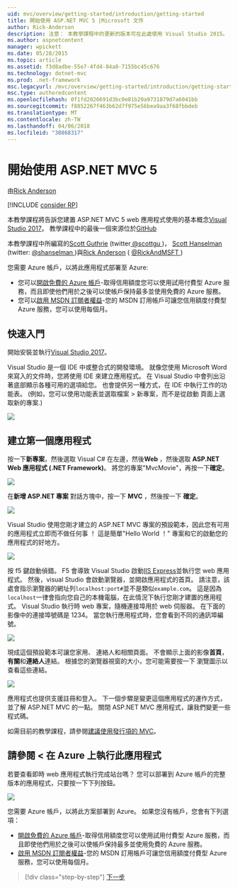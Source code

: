 ```yaml
---
uid: mvc/overview/getting-started/introduction/getting-started
title: 開始使用 ASP.NET MVC 5 |Microsoft 文件
author: Rick-Anderson
description: 注意： 本教學課程中的更新的版本可在此處使用 Visual Studio 2015。 新的教學課程會使用 ASP.NET Core MVC 6，提供許多 improvem...
ms.author: aspnetcontent
manager: wpickett
ms.date: 05/28/2015
ms.topic: article
ms.assetid: f3d8adbe-55e7-4fd4-84a8-7155bc45c676
ms.technology: dotnet-mvc
ms.prod: .net-framework
msc.legacyurl: /mvc/overview/getting-started/introduction/getting-started
msc.type: authoredcontent
ms.openlocfilehash: 0f1fd2026691d3bc0e81b20a9731879d7a6041bb
ms.sourcegitcommit: f8852267f463b62d7f975e56bea9aa3f68fbbdeb
ms.translationtype: MT
ms.contentlocale: zh-TW
ms.lasthandoff: 04/06/2018
ms.locfileid: "30868317"
---
```

<a name="getting-started-with-aspnet-mvc-5"></a>開始使用 ASP.NET MVC 5
====================
由[Rick Anderson](https://github.com/Rick-Anderson)

[!INCLUDE [consider RP](../../../../includes/razor.md)]

 本教學課程將告訴您建置 ASP.NET MVC 5 web 應用程式使用的基本概念[Visual Studio 2017](https://www.visualstudio.com/)。 教學課程中的最後一個來源位於[GitHub](https://github.com/aspnet/Docs/tree/master/aspnet/mvc/overview/getting-started/introduction/sample/MvcMovie/MvcMovie)


 本教學課程中所編寫的[Scott Guthrie](https://weblogs.asp.net/scottgu/) (twitter[ @scottgu ](https://twitter.com/scottgu) )， [Scott Hanselman](http://www.hanselman.com/blog/) (twitter: [ @shanselman ](https://twitter.com/shanselman) )與[Rick Anderson](https://twitter.com/RickAndMSFT) ( [ @RickAndMSFT ](https://twitter.com/#!/RickAndMSFT) )

 您需要 Azure 帳戶，以將此應用程式部署至 Azure:

 - 您可以[開啟免費的 Azure 帳戶](https://azure.microsoft.com/pricing/free-trial/?WT.mc_id=A443DD604)-取得信用額度您可以使用試用付費型 Azure 服務，而且即使他們用於之後可以使帳戶保持最多並使用免費的 Azure 服務。
 - 您可以[啟用 MSDN 訂閱者權益](https://azure.microsoft.com/pricing/member-offers/msdn-benefits-details/?WT.mc_id=A443DD604)-您的 MSDN 訂用帳戶可讓您信用額度付費型 Azure 服務，您可以使用每個月。


## <a name="getting-started"></a>快速入門

開始安裝並執行[Visual Studio 2017](https://www.visualstudio.com/)。

Visual Studio 是一個 IDE 中或整合式的開發環境。 就像您使用 Microsoft Word 來寫入的文件時，您將使用 IDE 來建立應用程式。 在 Visual Studio 中會列出沿著底部顯示各種可用的選項給您。 也會提供另一種方式，在 IDE 中執行工作的功能表。 (例如，您可以使用功能表並選取檔案 &gt; 新專案，而不是從啟動 頁面上選取新的專案.)


![](getting-started/_static/image1.png)  


## <a name="creating-your-first-application"></a>建立第一個應用程式

按一下**新專案**，然後選取 Visual C# 在左邊，然後**Web** ，然後選取  **ASP.NET Web 應用程式 (.NET Framework)**。 將您的專案"MvcMovie"，再按一下**確定**。

![](getting-started/_static/image2.png)

在**新增 ASP.NET 專案** 對話方塊中，按一下  **MVC** ，然後按一下 **確定**。

![](getting-started/_static/image3.png)

Visual Studio 使用您剛才建立的 ASP.NET MVC 專案的預設範本，因此您有可用的應用程式立即而不做任何事 ！ 這是簡單"Hello World ！" 專案和它的啟動您的應用程式的好地方。

![](getting-started/_static/image4.png)

按 f5 鍵啟動偵錯。 F5 會導致 Visual Studio 啟動[IIS Express](https://www.iis.net/learn/extensions/introduction-to-iis-express/iis-express-overview)並執行您 web 應用程式。 然後，visual Studio 會啟動瀏覽器，並開啟應用程式的首頁。 請注意，該處會指示瀏覽器的網址列`localhost:port#`並不是類似`example.com`。 這是因為`localhost`一律會指向您自己的本機電腦，在此情況下執行您剛才建置的應用程式。 Visual Studio 執行時 web 專案，隨機連接埠用於 web 伺服器。 在下面的影像中的連接埠號碼是 1234。 當您執行應用程式時，您會看到不同的通訊埠編號。

![](getting-started/_static/image5.png)

現成這個預設範本可讓您家用、 連絡人和相關頁面。 不會顯示上面的影像**首頁**，**有關**和**連絡人**連結。 根據您的瀏覽器視窗的大小，您可能需要按一下 瀏覽圖示以查看這些連結。

![](getting-started/_static/image6.png)  

應用程式也提供支援註冊和登入。 下一個步驟是變更這個應用程式的運作方式，並了解 ASP.NET MVC 的一點。 關閉 ASP.NET MVC 應用程式，讓我們變更一些程式碼。

如需目前的教學課程，請參閱[建議使用發行項的 MVC](../mvc-learning-sequence.md)。

## <a name="see-this-app-running-on-azure"></a>請參閱 < 在 Azure 上執行此應用程式

若要查看即時 web 應用程式執行完成站台嗎？ 您可以部署到 Azure 帳戶的完整版本的應用程式，只要按一下下列按鈕。

[![](https://azuredeploy.net/deploybutton.png)](https://azuredeploy.net/?repository=https://github.com/aspnet/Docs/tree/master/aspnet/mvc/overview/getting-started/introduction/sample/MvcMovie&amp;WT.mc_id=deploy_azure_aspnet)

您需要 Azure 帳戶，以將此方案部署到 Azure。 如果您沒有帳戶，您會有下列選項：

- [開啟免費的 Azure 帳戶](https://azure.microsoft.com/pricing/free-trial/?WT.mc_id=A443DD604)-取得信用額度您可以使用試用付費型 Azure 服務，而且即使他們用於之後可以使帳戶保持最多並使用免費的 Azure 服務。
- [啟用 MSDN 訂閱者權益](https://azure.microsoft.com/pricing/member-offers/msdn-benefits-details/?WT.mc_id=A443DD604)-您的 MSDN 訂用帳戶可讓您信用額度付費型 Azure 服務，您可以使用每個月。

> [!div class="step-by-step"]
> [下一步](adding-a-controller.md)
